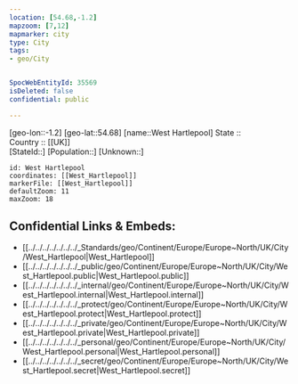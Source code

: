 ```yaml
---
location: [54.68,-1.2] 
mapzoom: [7,12] 
mapmarker: city 
type: City
tags:
- geo/City


SpocWebEntityId: 35569
isDeleted: false
confidential: public

---
```

[geo-lon::-1.2] 
[geo-lat::54.68] 
[name::West Hartlepool] 
State ::  
Country :: [[UK]]  
[StateId::] 
[Population::] 
[Unknown::] 


```leaflet
id: West Hartlepool
coordinates: [[West_Hartlepool]] 
markerFile: [[West_Hartlepool]] 
defaultZoom: 11 
maxZoom: 18
```


## Confidential Links & Embeds: 
- [[../../../../../../../_Standards/geo/Continent/Europe/Europe~North/UK/City/West_Hartlepool|West_Hartlepool]] 
- [[../../../../../../../_public/geo/Continent/Europe/Europe~North/UK/City/West_Hartlepool.public|West_Hartlepool.public]] 
- [[../../../../../../../_internal/geo/Continent/Europe/Europe~North/UK/City/West_Hartlepool.internal|West_Hartlepool.internal]] 
- [[../../../../../../../_protect/geo/Continent/Europe/Europe~North/UK/City/West_Hartlepool.protect|West_Hartlepool.protect]] 
- [[../../../../../../../_private/geo/Continent/Europe/Europe~North/UK/City/West_Hartlepool.private|West_Hartlepool.private]] 
- [[../../../../../../../_personal/geo/Continent/Europe/Europe~North/UK/City/West_Hartlepool.personal|West_Hartlepool.personal]] 
- [[../../../../../../../_secret/geo/Continent/Europe/Europe~North/UK/City/West_Hartlepool.secret|West_Hartlepool.secret]] 
